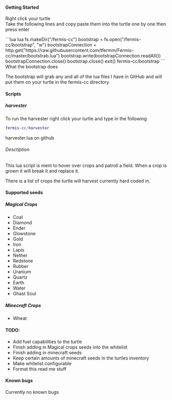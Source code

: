 <h4>Getting Started</h4>
<p>Right click your turtle<br>
Take the following lines and copy paste them into the turtle one by one then press enter<br></p>
```lua
lua
fs.makeDir("/fermis-cc")
bootstrap = fs.open("/fermis-cc/bootstrap", "w")
bootstrapConnection = http.get("https://raw.githubusercontent.com/tfermm/Fermis-cc/master/bootstrab.lua")
bootstrap.write(bootstrapConnection.readAll())
bootstrapConnection.close()
bootstrap.close()
exit()
fermis-cc/bootstrap
```
What the bootstrap does

The bootstrap will grab any and all of the lua files I have in GitHub and will put them on your turtle in the fermis-cc directory

<h4>Scripts</h4>

<h5>harvester</h5>

To run the harvester right click your turtle and type in the following

```lua
fermis-cc/harvester
```

harvester.lua on github 

<h6>Desctiption</h6>
This lua script is ment to hover over crops and patroll a field.
When a crop is grown it will break it and replace it.

There is a list of crops the turtle will harvest currently hard coded in.

<h4>Supported seeds</h4>

<h5>Magical Crops</h5>
<ul>
<li>Coal</li>
<li>Diamond</li>
<li>Ender</li>
<li>Glowstone</li>
<li>Gold</li>
<li>Iron</li>
<li>Lapis</li>
<li>Nether</li>
<li>Redstone</li>
<li>Rubber</li>
<li>Uranium</li>
<li>Quartz</li>
<li>Earth</li>
<li>Water</li>
<li>Ghast Soul</li>
</ul>

<h5>Minecraft Crops</h5>
<ul>
<li>Wheat</li>
</ul>

<h4>TODO:</h4>
<ul>
<li>Add fuel capabilities to the turtle</li>
<li>Finish adding in Magical crops seeds into the whitelist</li>
<li>Finish adding in minecraft seeds</li>
<li>Keep certain amounts of minecraft seeds in the turtles inventory</li>
<li>Make whitelist configurable</li>
<li>Format this read me stuff</li>
</ul>
<h4>Known bugs</h4>
Currently no known bugs

